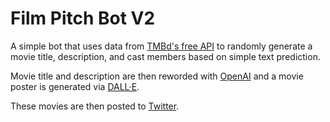 # Film Pitch Bot V2
A simple bot that uses data from [TMBd's free API](https://www.themoviedb.org/) to randomly generate a movie title, description, and cast members based on simple text prediction. 

Movie title and description are then reworded with [OpenAI](https://platform.openai.com) and a movie poster is generated via [DALL·E](https://labs.openai.com/).

These movies are then posted to [Twitter](https://twitter.com/FilmPitchBotV2).